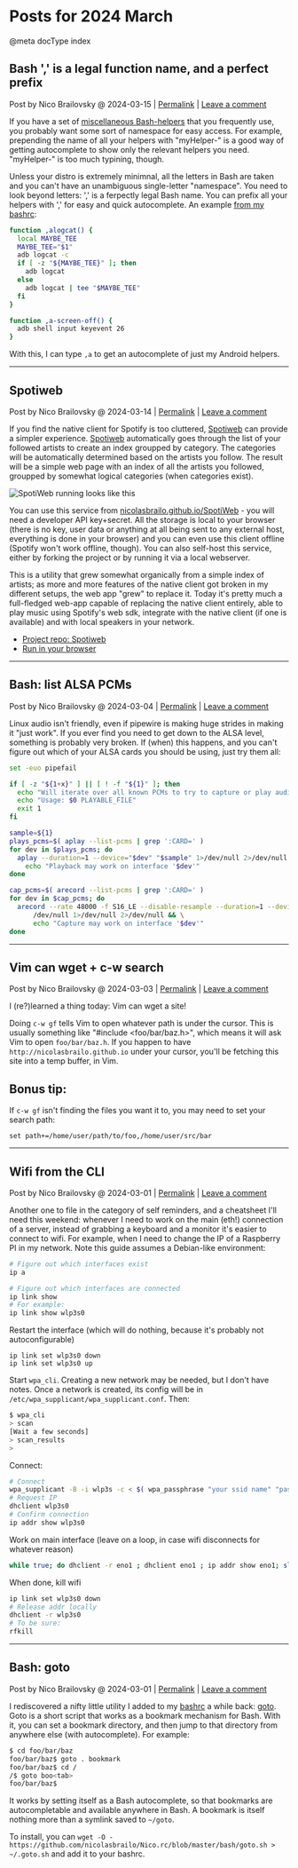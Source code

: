 # Posts for 2024 March

@meta docType index

## Bash ',' is a legal function name, and a perfect prefix

Post by Nico Brailovsky @ 2024-03-15 | [Permalink](md_blog/2024/0315_BashCommaIsAValidFunctionName.md)  | [Leave a comment](https://github.com/nicolasbrailo/nicolasbrailo.github.io/issues/new?title=Comment@md_blog/2024/0315_BashCommaIsAValidFunctionName.md&body=I%20have%20a%20comment!)

If you have a set of [miscellaneous Bash-helpers](https://github.com/nicolasbrailo/Nico.rc) that you frequently use, you probably want some sort of namespace for easy access. For example, prepending the name of all your helpers with "myHelper-" is a good way of getting autocomplete to show only the relevant helpers you need. "myHelper-" is too much typining, though.

Unless your distro is extremely minimnal, all the letters in Bash are taken and you can't have an unambiguous single-letter "namespace". You need to look beyond letters: ',' is a ferpectly legal Bash name. You can prefix all your helpers with ',' for easy and quick autocomplete. An example [from my bashrc](https://github.com/nicolasbrailo/Nico.rc/blob/master/bash/android.sh):

```bash
function ,alogcat() {
  local MAYBE_TEE
  MAYBE_TEE="$1"
  adb logcat -c
  if [ -z "${MAYBE_TEE}" ]; then
    adb logcat
  else
    adb logcat | tee "$MAYBE_TEE"
  fi
}

function ,a-screen-off() {
  adb shell input keyevent 26
}
```

With this, I can type `,a` to get an autocomplete of just my Android helpers.





---

## Spotiweb

Post by Nico Brailovsky @ 2024-03-14 | [Permalink](md_blog/2024/0314_Spotiweb.md)  | [Leave a comment](https://github.com/nicolasbrailo/nicolasbrailo.github.io/issues/new?title=Comment@md_blog/2024/0314_Spotiweb.md&body=I%20have%20a%20comment!)

If you find the native client for Spotify is too cluttered, [Spotiweb](https://github.com/nicolasbrailo/Spotiweb) can provide a simpler experience. [Spotiweb](https://github.com/nicolasbrailo/Spotiweb) automatically goes through the list of your followed artists to create an index groupped by category. The categories will be automatically determined based on the artists you follow. The result will be a simple web page with an index of all the artists you followed, groupped by somewhat logical categories (when categories exist).

![SpotiWeb running looks like this](https://raw.githubusercontent.com/nicolasbrailo/SpotiWeb/master/screenshot.png)

You can use this service from [nicolasbrailo.github.io/SpotiWeb](https://nicolasbrailo.github.io/SpotiWeb/) - you will need a developer API key+secret. All the storage is local to your browser (there is no key, user data or anything at all being sent to any external host, everything is done in your browser) and you can even use this client offline (Spotify won't work offline, though). You can also self-host this service, either by forking the project or by running it via a local webserver.

This is a utility that grew somewhat organically from a simple index of artists; as more and more features of the native client got broken in my different setups, the web app "grew" to replace it. Today it's pretty much a full-fledged web-app capable of replacing the native client entirely, able to play music using Spotify's web sdk, integrate with the native client (if one is available) and with local speakers in your network.

 * [Project repo: Spotiweb](https://github.com/nicolasbrailo/Spotiweb)
 * [Run in your browser](https://nicolasbrailo.github.io/SpotiWeb/)





---

## Bash: list ALSA PCMs

Post by Nico Brailovsky @ 2024-03-04 | [Permalink](md_blog/2024/0304_FindRightPCM.md)  | [Leave a comment](https://github.com/nicolasbrailo/nicolasbrailo.github.io/issues/new?title=Comment@md_blog/2024/0304_FindRightPCM.md&body=I%20have%20a%20comment!)

Linux audio isn't friendly, even if pipewire is making huge strides in making it "just work". If you ever find you need to get down to the ALSA level, something is probably very broken. If (when) this happens, and you can't figure out which of your ALSA cards you should be using, just try them all:


```bash
set -euo pipefail

if [ -z "${1+x}" ] || [ ! -f "${1}" ]; then
  echo "Will iterate over all known PCMs to try to capture or play audio and report which work"
  echo "Usage: $0 PLAYABLE_FILE"
  exit 1
fi

sample=${1}
plays_pcms=$( aplay --list-pcms | grep ':CARD=' )
for dev in $plays_pcms; do
  aplay --duration=1 --device="$dev" "$sample" 1>/dev/null 2>/dev/null && \
    echo "Playback may work on interface '$dev'"
done

cap_pcms=$( arecord --list-pcms | grep ':CARD=' )
for dev in $cap_pcms; do
  arecord --rate 48000 -f S16_LE --disable-resample --duration=1 --device="$dev" \
      /dev/null 1>/dev/null 2>/dev/null && \
      echo "Capture may work on interface '$dev'"
done
```





---

## Vim can wget + c-w search

Post by Nico Brailovsky @ 2024-03-03 | [Permalink](md_blog/2024/0303_VimWgetSite.md)  | [Leave a comment](https://github.com/nicolasbrailo/nicolasbrailo.github.io/issues/new?title=Comment@md_blog/2024/0303_VimWgetSite.md&body=I%20have%20a%20comment!)

I (re?)learned a thing today: Vim can wget a site!

Doing `c-w gf` tells Vim to open whatever path is under the cursor. This is usually something like "#include <foo/bar/baz.h>", which means it will ask Vim to open `foo/bar/baz.h`. If you happen to have `http://nicolasbrailo.github.io` under your cursor, you'll be fetching this site into a temp buffer, in Vim.

## Bonus tip:

If `c-w gf` isn't finding the files you want it to, you may need to set your search path:

```vim
set path+=/home/user/path/to/foo,/home/user/src/bar
```





---

## Wifi from the CLI

Post by Nico Brailovsky @ 2024-03-01 | [Permalink](md_blog/2024/0302_CLIWifi.md)  | [Leave a comment](https://github.com/nicolasbrailo/nicolasbrailo.github.io/issues/new?title=Comment@md_blog/2024/0302_CLIWifi.md&body=I%20have%20a%20comment!)

Another one to file in the category of self reminders, and a cheatsheet I'll need this weekend: whenever I need to work on the main (eth!) connection of a server, instead of grabbing a keyboard and a monitor it's easier to connect to wifi. For example, when I need to change the IP of a Raspberry PI in my network. Note this guide assumes a Debian-like environment:

```bash
# Figure out which interfaces exist
ip a

# Figure out which interfaces are connected
ip link show
# For example:
ip link show wlp3s0
```

Restart the interface (which will do nothing, because it's probably not autoconfigurable)

```
ip link set wlp3s0 down
ip link set wlp3s0 up
```

Start `wpa_cli`. Creating a new network may be needed, but I don't have notes. Once a network is created, its config will be in `/etc/wpa_supplicant/wpa_supplicant.conf`. Then:

```bash
$ wpa_cli
> scan
[Wait a few seconds]
> scan_results
>
```

Connect:

```bash
# Connect
wpa_supplicant -B -i wlp3s -c < $( wpa_passphrase "your ssid name" "password" )
# Request IP
dhclient wlp3s0
# Confirm connection
ip addr show wlp3s0
```

Work on main interface (leave on a loop, in case wifi disconnects for whatever reason)

```bash
while true; do dhclient -r eno1 ; dhclient eno1 ; ip addr show eno1; sleep 1; echo "DONE"; done 
```

When done, kill wifi

```bash
ip link set wlp3s0 down
# Release addr locally
dhclient -r wlp3s0
# To be sure:
rfkill
```





---

## Bash: goto

Post by Nico Brailovsky @ 2024-03-01 | [Permalink](md_blog/2024/0301_BashGoto.md)  | [Leave a comment](https://github.com/nicolasbrailo/nicolasbrailo.github.io/issues/new?title=Comment@md_blog/2024/0301_BashGoto.md&body=I%20have%20a%20comment!)

I rediscovered a nifty little utility I added to my [bashrc](https://github.com/nicolasbrailo/Nico.rc) a while back: [goto](https://github.com/nicolasbrailo/Nico.rc/blob/master/bash/goto.sh). Goto is a short script that works as a bookmark mechanism for Bash. With it, you can set a bookmark directory, and then jump to that directory from anywhere else (with autocomplete). For example:

```bash
$ cd foo/bar/baz
foo/bar/baz$ goto . bookmark
foo/bar/baz$ cd /
/$ goto boo<tab>
foo/bar/baz$
```

It works by setting itself as a Bash autocomplete, so that bookmarks are autocompletable and available anywhere in Bash. A bookmark is itself nothing more than a symlink saved to `~/goto`.

To install, you can `wget -O - https://github.com/nicolasbrailo/Nico.rc/blob/master/bash/goto.sh > ~/.goto.sh` and add it to your bashrc.



